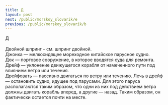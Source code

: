 ```yaml
---
title: Д
layout: post
next: /public/morskoy_slovarik/e
previous: /public/morskoy_slovarik/b
---
```


Д  
   
Двойной шпринг – см. шпринг двойной.  
Джонка — мелкосидящее мореходное китайское парусное судно.  
Док — портовое сооружение, в которое вводятся суда для ремонта.  
Дрейф — уклонение движущегося корабля от намеченного пути под влиянием ветра или течения.  
Дрейфовать — пассивно двигаться по ветру или течению. Лечь в дрейф — остановить судно, идущее под парусами. Для этого паруса располагаются таким образом, что одни из них под действием ветра должны двигать корабль вперед, а другие — назад. Таким образом, он фактически остается почти на месте.